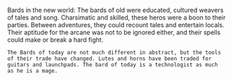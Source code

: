 Bards in the new world:
    The bards of old were educated, cultured weavers of tales and song.
    Charsimatic and skilled, these heros were a boon to their parties.
    Between adventures, they could recount tales and entertain locals.
    Their aptitude for the arcane was not to be ignored either, and
    their spells could make or break a hard fight.

    The Bards of today are not much different in abstract, but the tools
    of their trade have changed. Lutes and horns have been traded for 
    guitars and launchpads. The bard of today is a technologist as much
    as he is a mage. 
